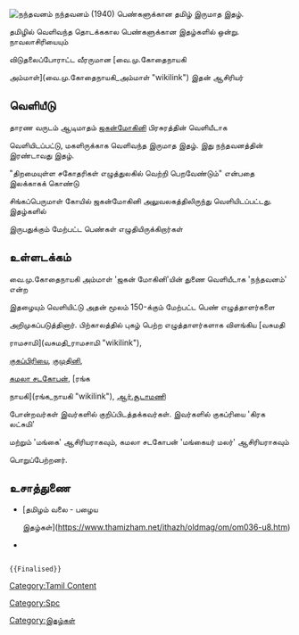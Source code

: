 ![நந்தவனம்](னண்ட.jpg "நந்தவனம்") நந்தவனம் (1940) பெண்களுக்கான தமிழ் இருமாத இதழ்.
தமிழில் வெளிவந்த தொடக்ககால பெண்களுக்கான இதழ்களில் ஒன்று. நாவலாசிரியையும்
விடுதலைப்போராட்ட வீரருமான [வை.மு.கோதைநாயகி
அம்மாள்](வை.மு.கோதைநாயகி_அம்மாள் "wikilink") இதன் ஆசிரியர்

## வெளியீடு

தாரண வருடம் ஆடிமாதம் [ஜகன்மோகினி](ஜகன்மோகினி "wikilink") பிரசுரத்தின் வெளியீடாக
வெளியிடப்பட்டு, மகளிருக்காக வெளிவந்த இருமாத இதழ். இது நந்தவனத்தின் இரண்டாவது இதழ்.
\"திறமையுள்ள சகோதரிகள் எழுத்துலகில் வெற்றி பெறவேண்டும்\" என்பதை இலக்காகக் கொண்டு
சிங்கப்பெருமாள் கோயில் ஜகன்மோகினி அலுவலகத்திலிருந்து வெளியிடப்பட்டது. இதழ்களில்
இருபதுக்கும் மேற்பட்ட பெண்கள் எழுதியிருக்கிறார்கள்

## உள்ளடக்கம்

வை.மு.கோதைநாயகி அம்மாள் \'ஜகன் மோகினி\'யின் துணை வெளியீடாக \'நந்தவனம்\' என்ற
இதழையும் வெளியிட்டு அதன் மூலம் 150-க்கும் மேற்பட்ட பெண் எழுத்தாளர்களை
அறிமுகப்படுத்தினார். பிற்காலத்தில் புகழ் பெற்ற எழுத்தாளர்களாக விளங்கிய [வசுமதி
ராமசாமி](வசுமதி_ராமசாமி "wikilink"),
[குகப்பிரியை](குகப்பிரியை "wikilink"), [குமுதினி](குமுதினி "wikilink"),
[கமலா சடகோபன்](கமலா_சடகோபன் "wikilink"), [ரங்க
நாயகி](ரங்க_நாயகி "wikilink"), [ஆர்.சூடாமணி](ஆர்.சூடாமணி "wikilink")
போன்றவர்கள் இவர்களில் குறிப்பிடத்தக்கவர்கள். இவர்களில் குகப்ரியை \'கிரக லட்சுமி\'
மற்றும் \'மங்கை\' ஆசிரியராகவும், கமலா சடகோபன் \'மங்கையர் மலர்\' ஆசிரியராகவும்
பொறுப்பேற்றனர்.

## உசாத்துணை

-   [தமிழம் வலை - பழைய
    இதழ்கள்](https://www.thamizham.net/ithazh/oldmag/om/om036-u8.htm)
-   

```{=mediawiki}
{{Finalised}}
```
[Category:Tamil Content](Category:Tamil_Content "wikilink")
[Category:Spc](Category:Spc "wikilink")
[Category:இதழ்கள்](Category:இதழ்கள் "wikilink")
